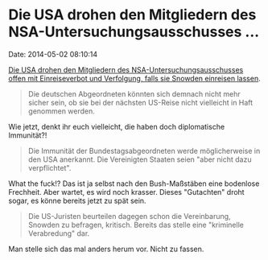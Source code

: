Die USA drohen den Mitgliedern des NSA-Untersuchungsausschusses \...
====================================================================

Date: 2014-05-02 08:10:14

[Die USA drohen den Mitgliedern des NSA-Untersuchungsausschusses offen
mit Einreiseverbot und Verfolgung, falls sie Snowden einreisen
lassen](http://spiegel.de/article.do?id=967144).

> Die deutschen Abgeordneten könnten sich demnach nicht mehr sicher
> sein, ob sie bei der nächsten US-Reise nicht vielleicht in Haft
> genommen werden.

Wie jetzt, denkt ihr euch vielleicht, die haben doch diplomatische
Immunität?!

> Die Immunität der Bundestagsabgeordneten werde möglicherweise in den
> USA anerkannt. Die Vereinigten Staaten seien \"aber nicht dazu
> verpflichtet\".

What the fuck!? Das ist ja selbst nach den Bush-Maßstäben eine bodenlose
Frechheit. Aber wartet, es wird noch krasser. Dieses \"Gutachten\" droht
sogar, es könne bereits jetzt zu spät sein.

> Die US-Juristen beurteilen dagegen schon die Vereinbarung, Snowden zu
> befragen, kritisch. Bereits das stelle eine \"kriminelle Verabredung\"
> dar.

Man stelle sich das mal anders herum vor. Nicht zu fassen.

